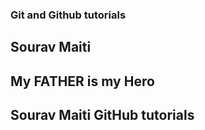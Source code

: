 ### Git and Github tutorials

## Sourav Maiti
## My FATHER is my Hero
## Sourav Maiti GitHub tutorials
